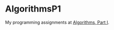 # AlgorithmsP1
My programming assignments at [Algorithms, Part I](https://www.coursera.org/learn/algorithms-part1/home/welcome).
